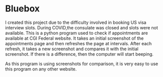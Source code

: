 # Bluebox

I created this project due to the difficulty involved in booking US visa interview slots. During COVID,the consulate was closed and slots were not available. This is a python program used to check if appointments are available at CGI Federal website. It takes an initial screenshot of the appointments page and then refreshes the page at intervals. After each refresh, it takes a new screenshot and compares it with the initial screenshot. If there is a difference, then the computer will start beeping.

As this program is using screenshots for comparison, it is very easy to use this program on any other website.
